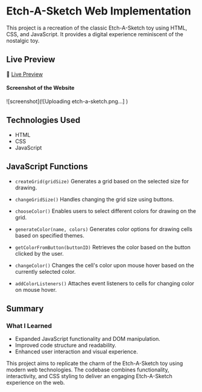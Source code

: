 # Etch-A-Sketch Web Implementation

This project is a recreation of the classic Etch-A-Sketch toy using HTML, CSS, and JavaScript. It provides a digital experience reminiscent of the nostalgic toy.

## Live Preview
🔗 [Live Preview](https://g-m-yan.github.io/etch-a-sketch/)

#### Screenshot of the Website

![screenshot](![Uploading etch-a-sketch.png…]
)

## Technologies Used
- HTML
- CSS
- JavaScript

## JavaScript Functions

- `createGrid(gridSize)` Generates a grid based on the selected size for drawing.

- `changeGridSize()` Handles changing the grid size using buttons.

- `chooseColor()` Enables users to select different colors for drawing on the grid.

- `generateColor(name, colors)` Generates color options for drawing cells based on specified themes.

- `getColorFromButton(buttonID)` Retrieves the color based on the button clicked by the user.

- `changeColor()` Changes the cell's color upon mouse hover based on the currently selected color.

- `addColorListeners()` Attaches event listeners to cells for changing color on mouse hover.

## Summary

### What I Learned
- Expanded JavaScript functionality and DOM manipulation.
- Improved code structure and readability.
- Enhanced user interaction and visual experience.

This project aims to replicate the charm of the Etch-A-Sketch toy using modern web technologies. The codebase combines functionality, interactivity, and CSS styling to deliver an engaging Etch-A-Sketch experience on the web.
